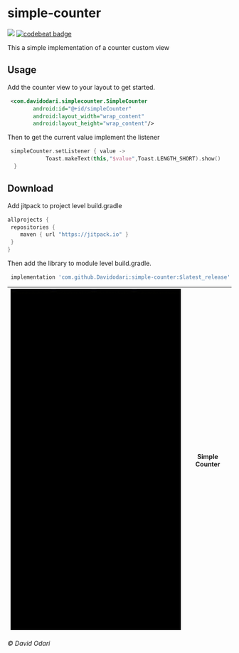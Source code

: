 # simple-counter

[![](https://jitpack.io/v/Davidodari/simple-counter.svg)](https://jitpack.io/#Davidodari/simple-counter) 
[![codebeat badge](https://codebeat.co/badges/f353a2f7-5c5e-491a-aaf0-948125c157ab)](https://codebeat.co/projects/github-com-davidodari-simple-counter-master)

This a simple implementation of a counter custom view 

## Usage

Add the counter view to your layout to get started.

```xml
 <com.davidodari.simplecounter.SimpleCounter
        android:id="@+id/simpleCounter"
        android:layout_width="wrap_content"
        android:layout_height="wrap_content"/>

```
Then to get the current value implement the listener 
```kotlin
 simpleCounter.setListener { value ->
            Toast.makeText(this,"$value",Toast.LENGTH_SHORT).show()
  }
```

## Download

Add jitpack to project level build.gradle

```groovy
allprojects {
 repositories {
    maven { url "https://jitpack.io" }
 }
}
```

Then add the library to module level build.gradle.
```groovy
 implementation 'com.github.Davidodari:simple-counter:$latest_release'
```

|![Counter Gif](art/counter.gif)|Simple Counter|
|:--:|:--:|

<i>&copy; David Odari</i>

